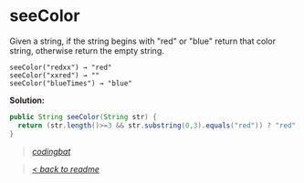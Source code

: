 # seeColor

Given a string, if the string begins with "red" or "blue" return that color string, otherwise return the empty string.

```
seeColor("redxx") → "red"
seeColor("xxred") → ""
seeColor("blueTimes") → "blue"
```

**Solution:**

```java
public String seeColor(String str) {
  return (str.length()>=3 && str.substring(0,3).equals("red")) ? "red" : (str.length()>=4 && str.substring(0,4).equals("blue")) ? "blue" : "";
}
```

> _[codingbat](http://codingbat.com/prob/p199216)_

> [< _back to readme_](/README.md)